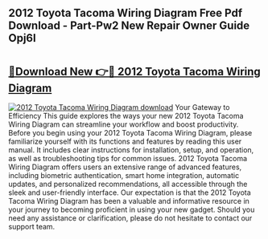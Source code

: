 ## 2012 Toyota Tacoma Wiring Diagram Free Pdf Download - Part-Pw2 New Repair Owner Guide Opj6I

# <h2><a href="http://dfr2e7.blite.top/?on=2012+Toyota+Tacoma+Wiring+Diagram">🔗Download New 👉🔴 2012 Toyota Tacoma Wiring Diagram</a></h2>

[![2012 Toyota Tacoma Wiring Diagram download](https://i.imgur.com/lujVjoI.png)](http://dfr2e7.blite.top/?on=2012+Toyota+Tacoma+Wiring+Diagram)
Your Gateway to Efficiency This guide explores the ways your new 2012 Toyota Tacoma Wiring Diagram can streamline your workflow and boost productivity. Before you begin using your 2012 Toyota Tacoma Wiring Diagram, please familiarize yourself with its functions and features by reading this user manual. It includes clear instructions for installation, setup, and operation, as well as troubleshooting tips for common issues. 2012 Toyota Tacoma Wiring Diagram offers users an extensive range of advanced features, including biometric authentication, smart home integration, automatic updates, and personalized recommendations, all accessible through the sleek and user-friendly interface. Our expectation is that the 2012 Toyota Tacoma Wiring Diagram has been a valuable and informative resource in your journey to becoming proficient in using your new gadget. Should you need any assistance or clarification, please do not hesitate to contact our support team.
